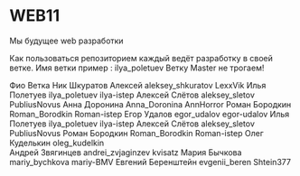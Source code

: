 # WEB11
Мы будущее web разработки


Как пользоваться репозиторием
каждый ведёт разработку в своей ветке. Имя ветки пример : ilya_poletuev
Ветку Master не трогаем!



Фио		 Ветка		     Ник
Шкуратов Алексей aleksey_shkuratov   LexxVik
Илья Полетуев    ilya_poletuev       ilya-istep
Алексей Слётов   aleksey_sletov      PubliusNovus
Анна Доронина    Anna_Doronina       AnnHorror
Роман Бородкин 	 Roman_Borodkin      Roman-istep 
Егор Удалов      egor_udalov 	     egor-udalov
Илья Полетуев    ilya_poletuev       ilya-istep
Алексей Слётов   aleksey_sletov      PubliusNovus
Роман Бородкин 	 Roman_Borodkin      Roman-istep 
Олег Куделькин   oleg_kudelkin   
Андрей Звягинцев andrei_zvjaginzev   kvisatz 
Мария Бычкова    mariy_bychkova      mariy-BMV
Евгений Беренштейн evgenii_beren     Shtein377


